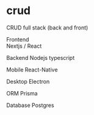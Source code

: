 # crud
CRUD full stack (back and front)


Frontend <br />
Nextjs / React

Backend
Nodejs typescript

Mobile
React-Native

Desktop
Electron


ORM
Prisma

Database
Postgres

